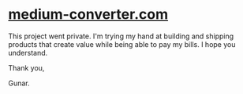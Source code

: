 # [medium-converter.com](https://medium-converter.com)

This project went private. I'm trying my hand at building and shipping products that create value while being able to pay my bills. I hope you understand.

Thank you,

Gunar.
